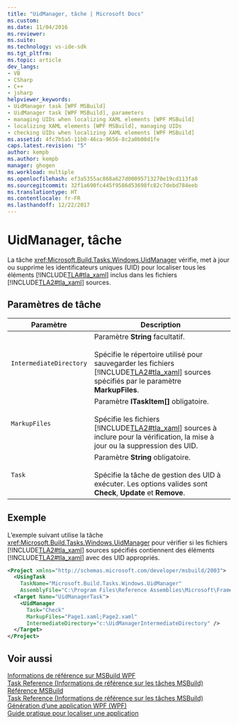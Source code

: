 ```yaml
---
title: "UidManager, tâche | Microsoft Docs"
ms.custom: 
ms.date: 11/04/2016
ms.reviewer: 
ms.suite: 
ms.technology: vs-ide-sdk
ms.tgt_pltfrm: 
ms.topic: article
dev_langs:
- VB
- CSharp
- C++
- jsharp
helpviewer_keywords:
- UidManager task [WPF MSBuild]
- UidManager task [WPF MSBuild], parameters
- managing UIDs when localizing XAML elements [WPF MSBuild]
- localizing XAML elements [WPF MSBuild], managing UIDs
- checking UIDs when localizing XAML elements [WPF MSBuild]
ms.assetid: 4fc7b5a5-11b0-46ca-9656-8c2a0b08d1fe
caps.latest.revision: "5"
author: kempb
ms.author: kempb
manager: ghogen
ms.workload: multiple
ms.openlocfilehash: ef3a5355ac868a627d00095713270e19cd113fa8
ms.sourcegitcommit: 32f1a690fc445f9586d53698fc82c7debd784eeb
ms.translationtype: HT
ms.contentlocale: fr-FR
ms.lasthandoff: 12/22/2017
---
```

# <a name="uidmanager-task"></a>UidManager, tâche
La tâche <xref:Microsoft.Build.Tasks.Windows.UidManager> vérifie, met à jour ou supprime les identificateurs uniques (UID) pour localiser tous les éléments [!INCLUDE[TLA#tla_xaml](../msbuild/includes/tlasharptla_xaml_md.md)] inclus dans les fichiers [!INCLUDE[TLA2#tla_xaml](../msbuild/includes/tla2sharptla_xaml_md.md)] sources.  
  
## <a name="task-parameters"></a>Paramètres de tâche  
  
|Paramètre|Description|  
|---------------|-----------------|  
|`IntermediateDirectory`|Paramètre **String** facultatif.<br /><br /> Spécifie le répertoire utilisé pour sauvegarder les fichiers [!INCLUDE[TLA2#tla_xaml](../msbuild/includes/tla2sharptla_xaml_md.md)] sources spécifiés par le paramètre **MarkupFiles**.|  
|`MarkupFiles`|Paramètre **ITaskItem[]** obligatoire.<br /><br /> Spécifie les fichiers [!INCLUDE[TLA2#tla_xaml](../msbuild/includes/tla2sharptla_xaml_md.md)] sources à inclure pour la vérification, la mise à jour ou la suppression des UID.|  
|`Task`|Paramètre **String** obligatoire.<br /><br /> Spécifie la tâche de gestion des UID à exécuter. Les options valides sont **Check**, **Update** et **Remove**.|  
  
## <a name="example"></a>Exemple  
 L’exemple suivant utilise la tâche <xref:Microsoft.Build.Tasks.Windows.UidManager> pour vérifier si les fichiers [!INCLUDE[TLA2#tla_xaml](../msbuild/includes/tla2sharptla_xaml_md.md)] sources spécifiés contiennent des éléments [!INCLUDE[TLA2#tla_xaml](../msbuild/includes/tla2sharptla_xaml_md.md)] avec des UID appropriés.  
  
```xml  
<Project xmlns="http://schemas.microsoft.com/developer/msbuild/2003">  
  <UsingTask   
    TaskName="Microsoft.Build.Tasks.Windows.UidManager"   
    AssemblyFile="C:\Program Files\Reference Assemblies\Microsoft\Framework\v3.0\PresentationBuildTasks.dll" />  
  <Target Name="UidManagerTask">  
    <UidManager  
      Task="Check"  
      MarkupFiles="Page1.xaml;Page2.xaml"  
      IntermediateDirectory="c:\UidManagerIntermediateDirectory" />  
  </Target>  
</Project>  
```  
  
## <a name="see-also"></a>Voir aussi  
 [Informations de référence sur MSBuild WPF](../msbuild/wpf-msbuild-reference.md)   
 [Task Reference (Informations de référence sur les tâches MSBuild)](../msbuild/wpf-msbuild-task-reference.md)   
 [Référence MSBuild](../msbuild/msbuild-reference.md)   
 [Task Reference (Informations de référence sur les tâches MSBuild)](../msbuild/msbuild-task-reference.md)   
 [Génération d’une application WPF (WPF)](/dotnet/framework/wpf/app-development/building-a-wpf-application-wpf)   
 [Guide pratique pour localiser une application](/dotnet/framework/wpf/advanced/how-to-localize-an-application)